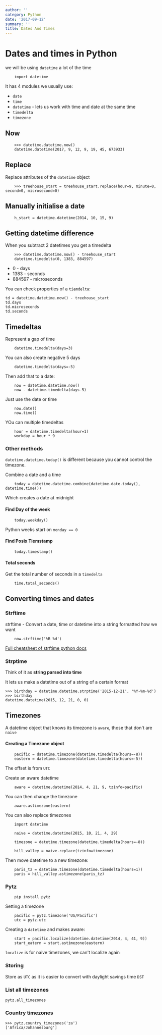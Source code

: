 ```yaml
---
author: ''
category: Python
date: '2017-09-12'
summary: ''
title: Dates And Times
---
```

# Dates and times in Python

we will be using `datetime` a lot of the time

        import datetime

It has 4 modules we usually use:

* `date`
* `time`
* `datetime` - lets us work with time and date at the same time
* `timedelta`
* `timezone`

## Now

        >>> datetime.datetime.now()
        datetime.datetime(2017, 9, 12, 9, 19, 45, 673933)

## Replace

Replace attributes of the `datetime` object

        >>> treehouse_start = treehouse_start.replace(hour=9, minute=0, second=0, microsecond=0)

## Manually initialise a date

        h_start = datetime.datetime(2014, 10, 15, 9)

## Getting datetime difference

When you subtract 2 datetimes you get a timedelta

        >>> datetime.datetime.now() - treehouse_start
        datetime.timedelta(0, 1383, 884597)

* 0 - days
* 1383 - seconds
* 884597 - microseconds

You can check properties of a `tiemdelta`:

    td = datetime.datetime.now() - treehouse_start
    td.days
    td.microseconds
    td.seconds

## Timedeltas

Represent a gap of time

        datetime.timedelta(days=3)

You can also create negative 5 days

        datetime.timedelta(days=-5)

Then add that to a date:

        now = datetime.datetime.now()
        now - datetime.timedelta(days-5)

Just use the date or time

        now.date()
        now.time()

YOu can multiple timedeltas

        hour = datetime.timedelta(hour=1)
        workday = hour * 9

### Other methods

`datetime.datetime.today()` is different because you cannot control the timezone.

Combine a date and a time

        today = datetime.datetime.combine(datetime.date.today(), datetime.time())

Which creates a date at midnight

#### Find Day of the week

        today.weekday()

Python weeks start on `monday == 0`

#### Find Posix Tiemstamp

        today.timestamp()

#### Total seconds

Get the total number of seconds in a `timedelta`

        time.total_seconds()

## Converting times and dates

### Strftime

strftime - Convert a date, time or datetime into a string formatted how we want

        now.strftime('%B %d')

[Full cheatsheet of strftime python docs](https://docs.python.org/3/library/datetime.html?highlight=datetime#strftime-and-strptime-behavior)

### Strptime

Think of it as **string parsed into time**

It lets us make a datetime out of a string of a certain format

    >>> birthday = datetime.datetime.strptime('2015-12-21', '%Y-%m-%d')
    >>> birthday
    datetime.datetime(2015, 12, 21, 0, 0)

## Timezones

A datetime object that knows its timezone is `aware`, those that don't are `naive`

#### Creating a Timezone object

        pacific = datetime.timezone(datetime.timedelta(hours=-8))
        eastern = datetime.timezone(datetime.timedelta(hours=-5))

The offset is from `UTC`

Create an aware datetime

        aware = datetime.datetime(2014, 4, 21, 9, tzinfo=pacific)

You can then change the timezone

        aware.astimezone(eastern)

You can also replace timezones

        import datetime

        naive = datetime.datetime(2015, 10, 21, 4, 29)

        timezone = datetime.timezone(datetime.timedelta(hours=-8))

        hill_valley = naive.replace(tzinfo=timezone)

Then move datetime to a new timezone:

        paris_tz = datetime.timezone(datetime.timedelta(hours=1))
        paris = hill_valley.astimezone(paris_tz)

### Pytz

        pip install pytz

Setting a timezone

        pacific = pytz.timezone('US/Pacific')
        utc = pytz.utc

Creating a `datetime` and makes aware:

        start = pacific.localize(datetime.datetime(2014, 4, 41, 9))
        start_eatern = start.astimezone(eastern)

`localize` is for naive timezones, we can't localize again

### Storing

Store as `UTC` as it is easier to convert with daylight savings time `DST`

### List all timezones

    pytz.all_timezones

### Country timezones

    >>> pytz.country_timezones('za')
    ['Africa/Johannesburg']